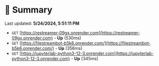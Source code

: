 # 📖 Summary
Last updated: **5/24/2024, 5:51:11 PM**

- `GET` [https://restreamer-09gx.onrender.com](https://restreamer-09gx.onrender.com) - **Up** (530ms)
- `GET` [https://filestreambot-b5k6.onrender.com/](https://filestreambot-b5k6.onrender.com/) - **Up** (356ms)
- `GET` [https://jupyterlab-python3-12-3.onrender.com](https://jupyterlab-python3-12-3.onrender.com) - **Up** (345ms)

